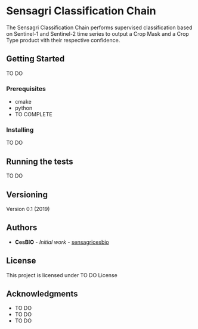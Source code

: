 # Sensagri Classification Chain

The Sensagri Classification Chain performs supervised classification based on Sentinel-1 and Sentinel-2 time series
to output a Crop Mask and a Crop Type product vith their respective confidence.

## Getting Started

TO DO

### Prerequisites

- cmake
- python
- TO COMPLETE

### Installing

TO DO

## Running the tests

TO DO


## Versioning

Version 0.1 (2019)

## Authors

* **CesBIO** - *Initial work* - [sensagricesbio](https://github.com/sensagricesbio)

## License

This project is licensed under TO DO License

## Acknowledgments

* TO DO
* TO DO
* TO DO
